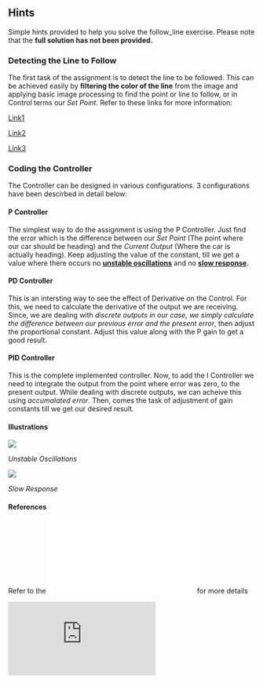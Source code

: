 ## Hints
Simple hints provided to help you solve the follow_line exercise. Please note that the **full solution has not been provided.**

### Detecting the Line to Follow
The first task of the assignment is to detect the line to be followed. This can be achieved easily by **filtering the color of the line** from the image and applying basic image processing to find the point or line to follow, or in Control terms our *Set Point*. Refer to these links for more information:

[Link1](https://www.pyimagesearch.com/2014/08/04/opencv-python-color-detection/)

[Link2](https://stackoverflow.com/questions/10469235/opencv-apply-mask-to-a-color-image)

[Link3](https://stackoverflow.com/questions/22470902/understanding-moments-function-in-opencv)

### Coding the Controller
The Controller can be designed in various configurations. 3 configurations have been descirbed in detail below:

#### P Controller
The simplest way to do the assignment is using the P Controller. Just find the error which is the difference between our *Set Point* (The point where our car should be heading) and the *Current Output* (Where the car is actually heading). Keep adjusting the value of the constant, till we get a value where there occurs no [**unstable oscillations**](#Illustrations) and no [**slow response**](#Illustrations).

#### PD Controller
This is an intersting way to see the effect of Derivative on the Control. For this, we need to calculate the derivative of the output we are receiving. Since, we are dealing with *discrete outputs in our case, we simply calculate the difference between our previous error and the present error*, then adjust the proportional constant. Adjust this value along with the P gain to get a good result.

#### PID Controller
This is the complete implemented controller. Now, to add the I Controller we need to integrate the output from the point where error was zero, to the present output. While dealing with discrete outputs, we can acheive this using *accumalated error*. Then, comes the task of adjustment of gain constants till we get our desired result.

#### Illustrations
![](./assets/exercises/follow_line/oscillations.gif) 

*Unstable Oscillations*

![](./assets/exercises/follow_line/slowresponse.gif)

*Slow Response*

#### References
Refer to the ![Theory](./THEORY.md) for more details

![Discrete Calculus](http://homepages.math.uic.edu/~kauffman/DCalc.pdf)

